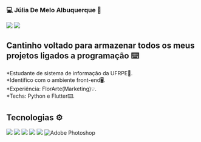### 💻 Júlia De Melo Albuquerque 📱

[<img src="https://img.shields.io/badge/linkedin-%230077B5.svg?&style=for-the-badge&logo=linkedin&logoColor=white" />](https://www.linkedin.com/in/júlia-de-melo-albuquerque/) <img src="https://img.shields.io/badge/juliarexsteam@hotmail.com-0078D4?style=for-the-badge&logo=microsoft-outlook&logoColor=white" />

## Cantinho voltado para armazenar todos os meus projetos ligados a programação ⌨️

*Estudante de sistema de informação da UFRPE📓.<br/>
*Identifico com o ambiente front-end🖥.<br/>
*Experiência: FlorArte(Marketing)💡.<br/>
*Techs: Python e Flutter⌨️.<br/>

## Tecnologias ⚙️

<img src="https://img.shields.io/badge/Python-3776AB?style=for-the-badge&logo=python&logoColor=white" /> <img src="https://img.shields.io/badge/Flutter-02569B?style=for-the-badge&logo=flutter&logoColor=white" /> <img src="https://img.shields.io/badge/HTML5-E34F26?style=for-the-badge&logo=html5&logoColor=white" /> <img src="https://img.shields.io/badge/CSS3-1572B6?style=for-the-badge&logo=css3&logoColor=white" /> <img src="https://img.shields.io/badge/firebase-ffca28?style=for-the-badge&logo=firebase&logoColor=white" /> <img alt="Adobe Photoshop" src="https://img.shields.io/badge/adobe%20photoshop%20-%2331A8FF.svg?&style=for-the-badge&logo=adobe%20photoshop&logoColor=white"/>

